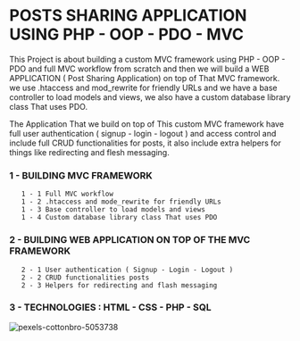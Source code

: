 # POSTS SHARING APPLICATION USING PHP - OOP - PDO - MVC

This Project is about building a custom MVC framework using PHP - OOP - PDO and full MVC workflow from scratch and then we will build a WEB APPLICATION ( Post Sharing Application) on top of That MVC framework. we use .htaccess and mod_rewrite for friendly URLs and we have a base controller to load models and views, we also have a custom database library class That uses PDO.

The Application That we build on top of This custom MVC framework have full user authentication ( signup - login - logout ) and access control and include full CRUD functionalities for posts, it also include extra helpers for things like redirecting and flesh messaging.

### 1 - BUILDING MVC FRAMEWORK

       1 - 1 Full MVC workflow
       1 - 2 .htaccess and mode_rewrite for friendly URLs
       1 - 3 Base controller to load models and views
       1 - 4 Custom database library class That uses PDO

### 2 - BUILDING WEB APPLICATION ON TOP OF THE MVC FRAMEWORK

       2 - 1 User authentication ( Signup - Login - Logout )
       2 - 2 CRUD functionalities posts
       2 - 3 Helpers for redirecting and flash messaging

### 3 - TECHNOLOGIES : HTML - CSS - PHP - SQL
![pexels-cottonbro-5053738](https://user-images.githubusercontent.com/59705964/164145559-8edd4cf2-ecaf-4846-9653-3ba650d40455.jpg)

